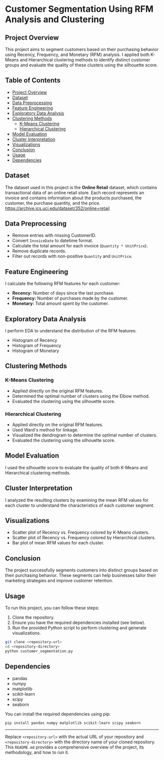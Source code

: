 # Customer Segmentation Using RFM Analysis and Clustering

## Project Overview

This project aims to segment customers based on their purchasing behavior using Recency, Frequency, and Monetary (RFM) analysis. I applied both K-Means and Hierarchical clustering methods to identify distinct customer groups and evaluate the quality of these clusters using the silhouette score.

## Table of Contents

- [Project Overview](#project-overview)
- [Dataset](#dataset)
- [Data Preprocessing](#data-preprocessing)
- [Feature Engineering](#feature-engineering)
- [Exploratory Data Analysis](#exploratory-data-analysis)
- [Clustering Methods](#clustering-methods)
  - [K-Means Clustering](#k-means-clustering)
  - [Hierarchical Clustering](#hierarchical-clustering)
- [Model Evaluation](#model-evaluation)
- [Cluster Interpretation](#cluster-interpretation)
- [Visualizations](#visualizations)
- [Conclusion](#conclusion)
- [Usage](#usage)
- [Dependencies](#dependencies)

## Dataset

The dataset used in this project is the **Online Retail** dataset, which contains transactional data of an online retail store. Each record represents an invoice and contains information about the products purchased, the customer, the purchase quantity, and the price.
https://archive.ics.uci.edu/dataset/352/online+retail

## Data Preprocessing

- Remove entries with missing CustomerID.
- Convert `InvoiceDate` to datetime format.
- Calculate the total amount for each invoice (`Quantity * UnitPrice`).
- Remove duplicate records.
- Filter out records with non-positive `Quantity` and `UnitPrice`.

## Feature Engineering

I calculate the following RFM features for each customer:

- **Recency:** Number of days since the last purchase.
- **Frequency:** Number of purchases made by the customer.
- **Monetary:** Total amount spent by the customer.

## Exploratory Data Analysis

I perform EDA to understand the distribution of the RFM features:

- Histogram of Recency
- Histogram of Frequency
- Histogram of Monetary

## Clustering Methods

### K-Means Clustering

- Applied directly on the original RFM features.
- Determined the optimal number of clusters using the Elbow method.
- Evaluated the clustering using the silhouette score.

### Hierarchical Clustering

- Applied directly on the original RFM features.
- Used Ward's method for linkage.
- Visualized the dendrogram to determine the optimal number of clusters.
- Evaluated the clustering using the silhouette score.

## Model Evaluation

I used the silhouette score to evaluate the quality of both K-Means and Hierarchical clustering methods.

## Cluster Interpretation

I analyzed the resulting clusters by examining the mean RFM values for each cluster to understand the characteristics of each customer segment.

## Visualizations

- Scatter plot of Recency vs. Frequency colored by K-Means clusters.
- Scatter plot of Recency vs. Frequency colored by Hierarchical clusters.
- Bar plot of mean RFM values for each cluster.

## Conclusion

The project successfully segments customers into distinct groups based on their purchasing behavior. These segments can help businesses tailor their marketing strategies and improve customer retention.

## Usage

To run this project, you can follow these steps:

1. Clone the repository.
2. Ensure you have the required dependencies installed (see below).
3. Run the provided Python script to perform clustering and generate visualizations.

```bash
git clone <repository-url>
cd <repository-directory>
python customer_segmentation.py
```

## Dependencies

- pandas
- numpy
- matplotlib
- scikit-learn
- scipy
- seaborn

You can install the required dependencies using pip:

```bash
pip install pandas numpy matplotlib scikit-learn scipy seaborn
```

---

Replace `<repository-url>` with the actual URL of your repository and `<repository-directory>` with the directory name of your cloned repository. This `README.md` provides a comprehensive overview of the project, its methodology, and how to run it.

